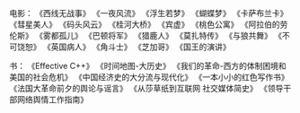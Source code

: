 电影：
	《西线无战事》
	《一夜风流》
	《浮生若梦》
	《蝴蝶梦》
	《卡萨布兰卡》
	《彗星美人》
	《码头风云》
	《桂河大桥》
	《宾虚》
	《桃色公寓》
	《阿拉伯的劳伦斯》
	《雾都孤儿》
	《巴顿将军》
	《猎鹿人》
	《莫扎特传》
	《与狼共舞》
	《不可饶恕》
	《英国病人》
	《角斗士》
	《芝加哥》
	《国王的演讲》

书：
	《Effective C++》
	《时间地图-大历史》
	《我们的革命-西方的体制困境和美国的社会危机》
	《中国经济史的大分流与现代化》
	《一本小小的红色写作书》
	《法国大革命前夕的舆论与谣言》
	《从莎草纸到互联网 社交媒体简史》
	《领导干部网络舆情工作指南》
	